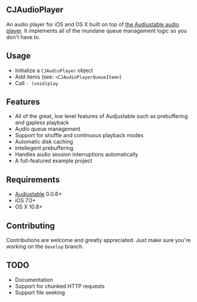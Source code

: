 CJAudioPlayer
-------------
An audio player for iOS and OS X built on top of [the Audjustable audio player](https://github.com/tumtumtum/audjustable). It implements all of the mundane queue management logic so you don't have to. 

Usage
-----
- Initialize a `CJAudioPlayer` object
- Add items (see: `<CJAudioPlayerQueueItem>`)
- Call `- (void)play`

Features
--------
- All of the great, low level features of Audjustable such as prebuffering and gapless playback
- Audio queue management
- Support for shuffle and continuous playback modes
- Automatic disk caching
- Intellegent prebuffering
- Handles audio session interruptions automatically
- A full-featured example project
	
Requirements
------------
- [Audjustable](https://github.com/tumtumtum/audjustable) 0.0.6+
- iOS 7.0+
- OS X 10.8+

Contributing
------------
Contributions are welcome and greatly appreciated. Just make sure you're working on the `develop` branch.

TODO
----
- Documentation
- Support for chunked HTTP requests
- Support file seeking
